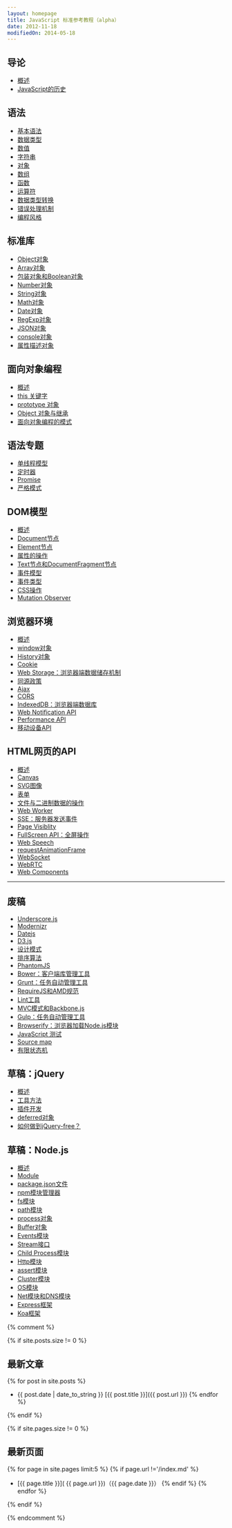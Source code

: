 ```yaml
---
layout: homepage
title: JavaScript 标准参考教程（alpha）
date: 2012-11-18
modifiedOn: 2014-05-18
---
```


<h2 id="introduction">导论</h2>

- [概述](introduction/intro.md)
- [JavaScript的历史](introduction/history.md)

<h2 id="grammar">语法</h2>

- [基本语法](grammar/basic.md)
- [数据类型](grammar/types.md)
- [数值](grammar/number.md)
- [字符串](grammar/string.md)
- [对象](grammar/object.md)
- [数组](grammar/array.md)
- [函数](grammar/function.md)
- [运算符](grammar/operator.md)
- [数据类型转换](grammar/conversion.md)
- [错误处理机制](grammar/error.md)
- [编程风格](grammar/style.md)

<h2 id="stdlib">标准库</h2>

- [Object对象](stdlib/object.md)
- [Array对象](stdlib/array.md)
- [包装对象和Boolean对象](stdlib/wrapper.md)
- [Number对象](stdlib/number.md)
- [String对象](stdlib/string.md)
- [Math对象](stdlib/math.md)
- [Date对象](stdlib/date.md)
- [RegExp对象](stdlib/regexp.md)
- [JSON对象](stdlib/json.md)
- [console对象](stdlib/console.md)
- [属性描述对象](stdlib/attributes.md)

<h2 id="oop">面向对象编程</h2>

- [概述](oop/basic.md)
- [this 关键字](oop/this.md)
- [prototype 对象](oop/prototype.md)
- [Object 对象与继承](oop/object.md)
- [面向对象编程的模式](oop/pattern.md)

<h2 id="advanced">语法专题</h2>

- [单线程模型](advanced/single-thread.md)
- [定时器](advanced/timer.md)
- [Promise](advanced/promise.md)
- [严格模式](advanced/strict.md)

<h2 id="dom">DOM模型</h2>

- [概述](dom/node.md)
- [Document节点](dom/document.md)
- [Element节点](dom/element.md)
- [属性的操作](dom/attribute.md)
- [Text节点和DocumentFragment节点](dom/text.md)
- [事件模型](dom/event.md)
- [事件类型](dom/event-type.md)
- [CSS操作](dom/css.md)
- [Mutation Observer](dom/mutationobserver.md)

<h2 id="bom">浏览器环境</h2>

- [概述](bom/engine.md)
- [window对象](bom/window.md)
- [History对象](bom/history.md)
- [Cookie](bom/cookie.md)
- [Web Storage：浏览器端数据储存机制](bom/webstorage.md)
- [同源政策](bom/same-origin.md)
- [Ajax](bom/ajax.md)
- [CORS](bom/cors.md)
- [IndexedDB：浏览器端数据库](bom/indexeddb.md)
- [Web Notification API](bom/notification.md)
- [Performance API](bom/performance.md)
- [移动设备API](bom/mobile.md)

<h2 id="htmlapi">HTML网页的API</h2>

- [概述](htmlapi/elements.md)
- [Canvas](htmlapi/canvas.md)
- [SVG图像](htmlapi/svg.md)
- [表单](htmlapi/form.md)
- [文件与二进制数据的操作](htmlapi/file.md)
- [Web Worker](htmlapi/webworker.md)
- [SSE：服务器发送事件](htmlapi/eventsource.md)
- [Page Visiblity](htmlapi/pagevisibility.md)
- [FullScreen API：全屏操作](htmlapi/fullscreen.md)
- [Web Speech](htmlapi/webspeech.md)
- [requestAnimationFrame](htmlapi/requestanimationframe.md)
- [WebSocket](htmlapi/websocket.md)
- [WebRTC](htmlapi/webrtc.md)
- [Web Components](htmlapi/webcomponents.md)

---

<h2 id="library">废稿</h2>

- [Underscore.js](library/underscore.md)
- [Modernizr](library/modernizr.md)
- [Datejs](library/datejs.md)
- [D3.js](library/d3.md)
- [设计模式](library/designpattern.md)
- [排序算法](library/sorting.md)
- [PhantomJS](tool/phantomjs.md)
- [Bower：客户端库管理工具](tool/bower.md)
- [Grunt：任务自动管理工具](tool/grunt.md)
- [RequireJS和AMD规范](tool/requirejs.md)
- [Lint工具](tool/lint.md)
- [MVC模式和Backbone.js](advanced/backbonejs.md)
- [Gulp：任务自动管理工具](tool/gulp.md)
- [Browserify：浏览器加载Node.js模块](tool/browserify.md)
- [JavaScript 测试](tool/testing.md)
- [Source map](tool/sourcemap.md)
- [有限状态机](advanced/fsm.md)

<h2 id="jquery">草稿：jQuery</h2>

- [概述](jquery/basic.md)
- [工具方法](jquery/utility.md)
- [插件开发](jquery/plugin.md)
- [deferred对象](jquery/deferred.md)
- [如何做到jQuery-free？](jquery/jquery-free.md)

<h2 id="nodejs">草稿：Node.js</h2>

- [概述](nodejs/basic.md)
- [Module](nodejs/module.md)
- [package.json文件](nodejs/packagejson.md)
- [npm模块管理器](nodejs/npm.md)
- [fs模块](nodejs/fs.md)
- [path模块](nodejs/path.md)
- [process对象](nodejs/process.md)
- [Buffer对象](nodejs/buffer.md)
- [Events模块](nodejs/events.md)
- [Stream接口](nodejs/stream.md)
- [Child Process模块](nodejs/child-process.md)
- [Http模块](nodejs/http.md)
- [assert模块](nodejs/assert.md)
- [Cluster模块](nodejs/cluster.md)
- [OS模块](nodejs/os.md)
- [Net模块和DNS模块](nodejs/net.md)
- [Express框架](nodejs/express.md)
- [Koa框架](nodejs/koa.md)

{% comment %}

{% if site.posts.size != 0 %}

## 最新文章

{% for post in site.posts %}
* {{ post.date | date_to_string }} [{{ post.title }}]({{ post.url }})
{% endfor %}

{% endif %}

{% if site.pages.size != 0 %}

## 最新页面

{% for page in site.pages limit:5 %}
{% if page.url !='/index.md' %}
* [{{ page.title }}]( {{ page.url }})（{{ page.date }}）
{% endif %}
{% endfor %}

{% endif %}

{% endcomment %}
